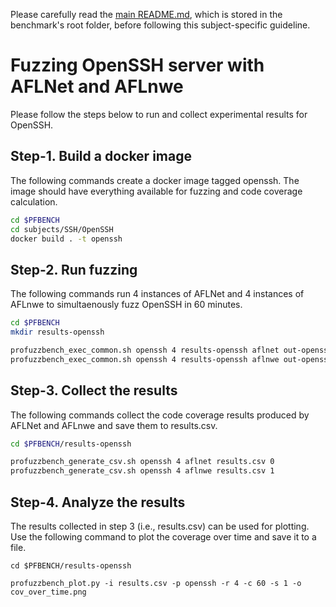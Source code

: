 Please carefully read the [main README.md](../../../README.md), which is stored in the benchmark's root folder, before following this subject-specific guideline.

# Fuzzing OpenSSH server with AFLNet and AFLnwe
Please follow the steps below to run and collect experimental results for OpenSSH.

## Step-1. Build a docker image
The following commands create a docker image tagged openssh. The image should have everything available for fuzzing and code coverage calculation.

```bash
cd $PFBENCH
cd subjects/SSH/OpenSSH
docker build . -t openssh
```

## Step-2. Run fuzzing
The following commands run 4 instances of AFLNet and 4 instances of AFLnwe to simultaenously fuzz OpenSSH in 60 minutes.

```bash
cd $PFBENCH
mkdir results-openssh

profuzzbench_exec_common.sh openssh 4 results-openssh aflnet out-openssh-aflnet "-P SSH -D 10000 -q 3 -s 3 -E -K -W 10" 3600 5 &
profuzzbench_exec_common.sh openssh 4 results-openssh aflnwe out-openssh-aflnwe "-D 10000 -K -W 10" 3600 5
```

## Step-3. Collect the results
The following commands collect the  code coverage results produced by AFLNet and AFLnwe and save them to results.csv.

```bash
cd $PFBENCH/results-openssh

profuzzbench_generate_csv.sh openssh 4 aflnet results.csv 0
profuzzbench_generate_csv.sh openssh 4 aflnwe results.csv 1
```

## Step-4. Analyze the results
The results collected in step 3 (i.e., results.csv) can be used for plotting. Use the following command to plot the coverage over time and save it to a file.

```
cd $PFBENCH/results-openssh

profuzzbench_plot.py -i results.csv -p openssh -r 4 -c 60 -s 1 -o cov_over_time.png
```
